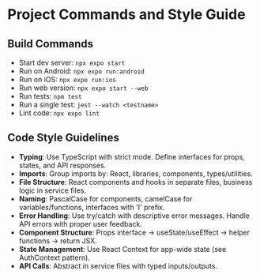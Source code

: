 # Project Commands and Style Guide

## Build Commands
- Start dev server: `npx expo start`
- Run on Android: `npx expo run:android`
- Run on iOS: `npx expo run:ios`
- Run web version: `npx expo start --web`
- Run tests: `npm test`
- Run a single test: `jest --watch <testname>`
- Lint code: `npx expo lint`

## Code Style Guidelines
- **Typing**: Use TypeScript with strict mode. Define interfaces for props, states, and API responses.
- **Imports**: Group imports by: React, libraries, components, types/utilities.
- **File Structure**: React components and hooks in separate files, business logic in service files.
- **Naming**: PascalCase for components, camelCase for variables/functions, interfaces with 'I' prefix.
- **Error Handling**: Use try/catch with descriptive error messages. Handle API errors with proper user feedback.
- **Component Structure**: Props interface → useState/useEffect → helper functions → return JSX.
- **State Management**: Use React Context for app-wide state (see AuthContext pattern).
- **API Calls**: Abstract in service files with typed inputs/outputs.
